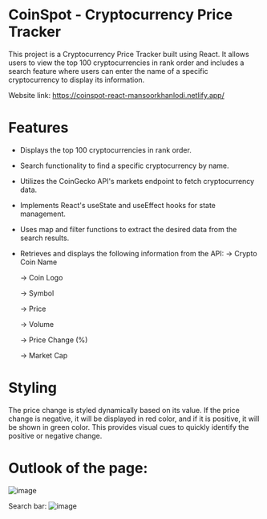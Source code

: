 # CoinSpot - Cryptocurrency Price Tracker
This project is a Cryptocurrency Price Tracker built using React. It allows users to view the top 100 cryptocurrencies in rank order and includes a search feature where users can enter the name of a specific cryptocurrency to display its information.

Website link: https://coinspot-react-mansoorkhanlodi.netlify.app/

# Features
- Displays the top 100 cryptocurrencies in rank order.
- Search functionality to find a specific cryptocurrency by name.
- Utilizes the CoinGecko API's markets endpoint to fetch cryptocurrency data.
- Implements React's useState and useEffect hooks for state management.
- Uses map and filter functions to extract the desired data from the search results.
- Retrieves and displays the following information from the API:
  -> Crypto Coin Name
  
  -> Coin Logo
  
  -> Symbol
  
  -> Price
  
  -> Volume
  
  -> Price Change (%)
  
  -> Market Cap
  
# Styling
The price change is styled dynamically based on its value. If the price change is negative, it will be displayed in red color, and if it is positive, it will be shown in green color. This provides visual cues to quickly identify the positive or negative change.

# Outlook of the page:
![image](https://github.com/Mansoorkhan23/Crypto-price-tracker-React/assets/130406848/c2e7ac63-acf2-4cd5-b809-70c1a800422c)

Search bar:
![image](https://github.com/Mansoorkhan23/Crypto-price-tracker-React/assets/130406848/cab23978-b2d5-44e6-a0b4-a92ea24bfece)

